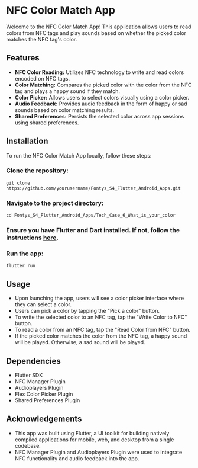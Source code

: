 # NFC Color Match App
Welcome to the NFC Color Match App! This application allows users to read colors from NFC tags and play sounds based on whether the picked color matches the NFC tag's color.

## Features
- **NFC Color Reading:** Utilizes NFC technology to write and read colors encoded on NFC tags.
- **Color Matching:** Compares the picked color with the color from the NFC tag and plays a happy sound if they match.
- **Color Picker:** Allows users to select colors visually using a color picker.
- **Audio Feedback:** Provides audio feedback in the form of happy or sad sounds based on color matching results.
- **Shared Preferences:** Persists the selected color across app sessions using shared preferences.

  
## Installation
To run the NFC Color Match App locally, follow these steps:

### Clone the repository:
`git clone https://github.com/yourusername/Fontys_S4_Flutter_Android_Apps.git`

### Navigate to the project directory:
`cd Fontys_S4_Flutter_Android_Apps/Tech_Case_6_What_is_your_color`

### Ensure you have Flutter and Dart installed. If not, follow the instructions [here](https://docs.flutter.dev/get-started/install).

### Run the app:
`flutter run`


## Usage
- Upon launching the app, users will see a color picker interface where they can select a color.
- Users can pick a color by tapping the "Pick a color" button.
- To write the selected color to an NFC tag, tap the "Write Color to NFC" button.
- To read a color from an NFC tag, tap the "Read Color from NFC" button.
- If the picked color matches the color from the NFC tag, a happy sound will be played. Otherwise, a sad sound will be played.

  
## Dependencies
- Flutter SDK
- NFC Manager Plugin
- Audioplayers Plugin
- Flex Color Picker Plugin
- Shared Preferences Plugin


## Acknowledgements
- This app was built using Flutter, a UI toolkit for building natively compiled applications for mobile, web, and desktop from a single codebase.
- NFC Manager Plugin and Audioplayers Plugin were used to integrate NFC functionality and audio feedback into the app.
